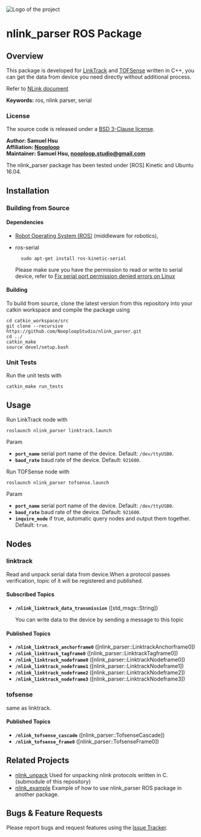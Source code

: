 ![Logo of the project](http://ftp.nooploop.com/media/image/nooploop.png)
# nlink_parser ROS Package

## Overview

This package is developed for [LinkTrack](https://www.nooploop.com/) and [TOFSense](https://www.nooploop.com/tofsense) written in C++, you can get the data from device you need directly without additional process.

Refer to [NLink document](http://ftp.nooploop.com/software/products/uwb/doc/NLink_V1.3.pdf)

**Keywords:** ros, nlink parser, serial

### License

The source code is released under a [BSD 3-Clause license](LICENSE).

**Author: Samuel Hsu<br />
Affiliation: [Nooploop](https://www.nooploop.com/)<br />
Maintainer: Samuel Hsu, nooploop.studio@gmail.com**

The nlink_parser package has been tested under [ROS] Kinetic and Ubuntu 16.04. 


## Installation

### Building from Source

#### Dependencies

- [Robot Operating System (ROS)](http://wiki.ros.org) (middleware for robotics),
- ros-serial

		sudo apt-get install ros-kinetic-serial

    Please make sure you have the permission to read or write to serial device, refer to [Fix serial port permission denied errors on Linux](https://websistent.com/fix-serial-port-permission-denied-errors-linux/)

#### Building

To build from source, clone the latest version from this repository into your catkin workspace and compile the package using

	cd catkin_workspace/src
	git clone --recursive https://github.com/NooploopStudio/nlink_parser.git 
	cd ../
	catkin_make
    source devel/setup.bash


### Unit Tests

Run the unit tests with

	catkin_make run_tests


## Usage

Run LinkTrack node with

	roslaunch nlink_parser linktrack.launch

Param
   - **`port_name`** serial port name of the device. Default: `/dev/ttyUSB0`.
   - **`baud_rate`** baud rate of the device. Default: `921600`.

Run TOFSense node with

	roslaunch nlink_parser tofsense.launch

Param
   - **`port_name`** serial port name of the device. Default: `/dev/ttyUSB0`.
   - **`baud_rate`** baud rate of the device. Default: `921600`.
   - **`inquire_mode`** if true, automatic query nodes and output them together. Default: `true`.

## Nodes

### linktrack

Read and unpack serial data from device.When a protocol passes verification, topic of it will be registered and published. 


#### Subscribed Topics

* **`/nlink_linktrack_data_transmission`** ([std_msgs::String])

	You can write data to the device by sending a message to this topic


#### Published Topics

  - **`/nlink_linktrack_anchorframe0`** ([nlink_parser::LinktrackAnchorframe0])
  - **`/nlink_linktrack_tagframe0`** ([nlink_parser::LinktrackTagframe0])
  - **`/nlink_linktrack_nodeframe0`** ([nlink_parser::LinktrackNodeframe0])
  - **`/nlink_linktrack_nodeframe1`** ([nlink_parser::LinktrackNodeframe1])
  - **`/nlink_linktrack_nodeframe2`** ([nlink_parser::LinktrackNodeframe2])
  - **`/nlink_linktrack_nodeframe3`** ([nlink_parser::LinktrackNodeframe3])



### tofsense

same as linktrack. 

#### Published Topics

  - **`/nlink_tofsense_cascade`** ([nlink_parser::TofsenseCascade]) 
  - **`/nlink_tofsense_frame0`** ([nlink_parser::TofsenseFrame0])


## Related Projects
  - [nlink_unpack](https://github.com/NooploopStudio/nlink_unpack) Used for unpacking nlink protocols written in C.(submodule of this repository)
  - [nlink_example](https://github.com/NooploopStudio/nlink_example) Example of how to use nlink_parser ROS package in another package.



## Bugs & Feature Requests

Please report bugs and request features using the [Issue Tracker](https://github.com/NooploopStudio/nlink_parser/issues).

